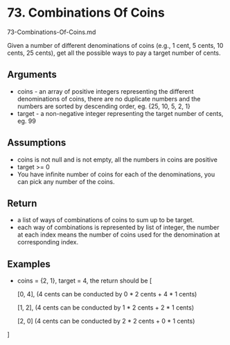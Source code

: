 # 73. Combinations Of Coins
73-Combinations-Of-Coins.md

Given a number of different denominations of coins (e.g., 1 cent, 5 cents, 10 cents, 25 cents), get all the possible ways to pay a target number of cents.

## Arguments
+ coins - an array of positive integers representing the different denominations of coins, there are no duplicate numbers and the numbers are sorted by descending order, eg. {25, 10, 5, 2, 1}
+ target - a non-negative integer representing the target number of cents, eg. 99

## Assumptions
+ coins is not null and is not empty, all the numbers in coins are positive
+ target >= 0
+ You have infinite number of coins for each of the denominations, you can pick any number of the coins.

## Return
+ a list of ways of combinations of coins to sum up to be target.
+ each way of combinations is represented by list of integer, the number at each index means the number of coins used for the denomination at corresponding index.

## Examples
+ coins = {2, 1}, target = 4, the return should be
[

  [0, 4],   (4 cents can be conducted by 0 * 2 cents + 4 * 1 cents)

  [1, 2],   (4 cents can be conducted by 1 * 2 cents + 2 * 1 cents)

  [2, 0]    (4 cents can be conducted by 2 * 2 cents + 0 * 1 cents)

]

```java

